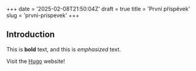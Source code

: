 +++
date = '2025-02-08T21:50:04Z'
draft = true
title = 'První příspěvek'
slug = 'prvni-prispevek'
+++
## Introduction

This is **bold** text, and this is *emphasized* text.

Visit the [Hugo](https://gohugo.io) website!
